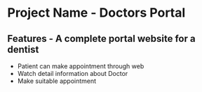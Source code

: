 # Project Name - Doctors Portal 

## Features - A complete portal website for a dentist

- Patient can make appointment through web
- Watch detail information about Doctor
- Make suitable appointment 
